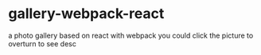 # gallery-webpack-react
a photo gallery based on react with webpack
you could click the picture to overturn to see desc
